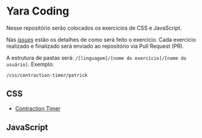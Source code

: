 # Yara Coding

Nesse repositório serão colocados os exercícios de CSS e JavaScript. 

Nas [*issues*](https://github.com/parkejunior/yara-coding/issues) estão os detalhes de como será feito o exercício.
Cada exercício realizado e finalizado será enviado ao repositório via Pull Request (PR).

A estrutura de pastas será: `/[linguagem]/[nome do exercício]/[nome do usuário]`. Exemplo:
```
/css/contraction-timer/patrick
```

## CSS
- [Contraction Timer](css/contraction-timer)

## JavaScript